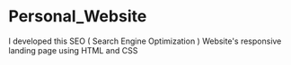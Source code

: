 # Personal_Website
I developed this SEO ( Search Engine Optimization ) Website's responsive landing page using HTML and CSS
